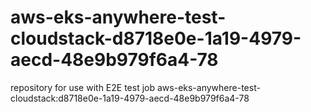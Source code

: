 # aws-eks-anywhere-test-cloudstack-d8718e0e-1a19-4979-aecd-48e9b979f6a4-78
repository for use with E2E test job aws-eks-anywhere-test-cloudstack:d8718e0e-1a19-4979-aecd-48e9b979f6a4-78
